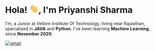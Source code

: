 # Hola! <img src="https://raw.githubusercontent.com/kondekarshubham123/kondekarshubham123/master/assets/wave.gif" width="30px">, I'm Priyanshi Sharma

I'm, a Junior at Vellore Institute Of Technology, living near Rajasthan, specialized in **JAVA** and **Python**. I've been learning **Machine Learning**, since **November 2020**.

[<img src='https://cdn.jsdelivr.net/npm/simple-icons@3.0.1/icons/gmail.svg' alt='gmail' height='40'>](https://mail.google.com/mail/u/?authuser=priyanshisharma19092001@gmail.com)  
